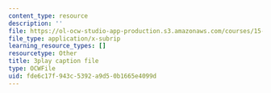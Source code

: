 ```yaml
---
content_type: resource
description: ''
file: https://ol-ocw-studio-app-production.s3.amazonaws.com/courses/15-s50-how-to-win-at-texas-holdem-poker-january-iap-2016/fde6c17f943c5392a9d50b1665e4099d_zlmokDj0DaU.vtt
file_type: application/x-subrip
learning_resource_types: []
resourcetype: Other
title: 3play caption file
type: OCWFile
uid: fde6c17f-943c-5392-a9d5-0b1665e4099d
---
```

